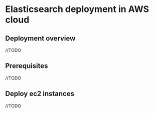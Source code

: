 # Elasticsearch deployment in AWS cloud

## Deployment overview

//TODO



## Prerequisites

//TODO



## Deploy ec2 instances

//TODO
